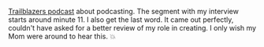 <a href="https://www.stitcher.com/podcast/pacific-content/trailblazers-with-walter-isaacson">Trailblazers podcast</a> about podcasting. The segment with my interview starts around minute 11. I also get the last word. It came out perfectly, couldn't have asked for a better review of my role in creating. I only wish my Mom were around to hear this. :boom:
